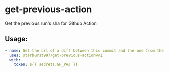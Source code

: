 # get-previous-action
Get the previous run's sha for Github Action

## Usage:

```yml
- name: Get the url of a diff between this commit and the one from the previous run
  uses: starburst997/get-previous-action@v1
  with:
    token: ${{ secrets.GH_PAT }}
```